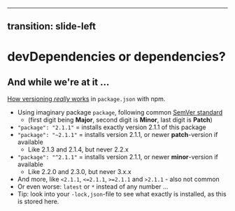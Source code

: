 
---
transition: slide-left
---

# <twemoji-cherry-blossom/> devDependencies or dependencies?

## And while we're at it ...

[How versioning *really* works](https://stackoverflow.com/questions/22343224/whats-the-difference-between-tilde-and-caret-in-package-json) in `package.json` with npm.

<v-clicks>

* Using imaginary package `package`, following common [SemVer standard](https://www.baeldung.com/cs/semantic-versioning)
    *  (first digit being **Major**, second digit is **Minor**, last digit is **Patch**)
* `"package": "2.1.1"` = installs exactly version 2.1.1 of this package
* `"package": "~2.1.1"` = installs version 2.1.1, or newer **patch**-version if available
    * Like 2.1.3 and 2.1.4, but never 2.2.x
* `"package": "^2.1.1"` = installs version 2.1.1, or newer **minor**-version if available
    * Like 2.2.0 and 2.3.0, but never 3.x.x
* And more, like `<2.1.1`, `<=2.1.1`, `>=2.1.1` and `>2.1.1` - also not common
* Or even worse: `latest` or `*` instead of any number ...
* Tip: look into your `-lock,json`-file to see what exactly is installed, as this is stored here.

</v-clicks>
